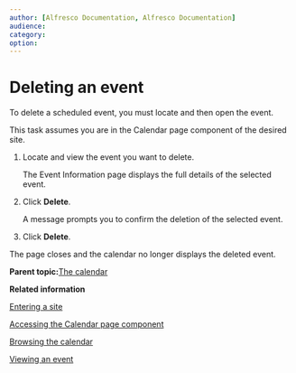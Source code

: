 ```yaml
---
author: [Alfresco Documentation, Alfresco Documentation]
audience: 
category: 
option: 
---
```


# Deleting an event

To delete a scheduled event, you must locate and then open the event.

This task assumes you are in the Calendar page component of the desired site.

1.  Locate and view the event you want to delete.

    The Event Information page displays the full details of the selected event.

2.  Click **Delete**.

    A message prompts you to confirm the deletion of the selected event.

3.  Click **Delete**.


The page closes and the calendar no longer displays the deleted event.

**Parent topic:**[The calendar](../concepts/calendar-intro.md)

**Related information**  


[Entering a site](dashboard-site-enter.md)

[Accessing the Calendar page component](calendar-page-access.md)

[Browsing the calendar](calendar-page-browse.md)

[Viewing an event](calendar-event-view.md)

